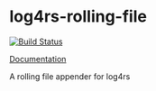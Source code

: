 # log4rs-rolling-file

[![Build Status](https://travis-ci.org/sfackler/log4rs-rolling-file.svg?branch=master)](https://travis-ci.org/sfackler/log4rs-rolling-file)

[Documentation](https://sfackler.github.io/log4rs-rolling-file/doc/v0.1.0/log4rs_rolling_file)

A rolling file appender for log4rs
